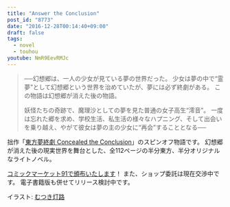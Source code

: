 ```yaml
---
title: "Answer the Conclusion"
post_id: "8773"
date: "2016-12-28T00:14:40+09:00"
draft: false
tags:
  - novel
  - touhou
youtube: NmR9EevRMJc
---
```



> ──幻想郷は、一人の少女が見ている夢の世界だった。
> 少女は夢の中で“霊夢”として幻想郷という世界を治めていたが、夢には必ず終劇がある。
> この物語は幻想郷が消えた後の物語。
>
> 妖怪たちの奇跡で、魔理沙としての夢を見た普通の女子高生“澪音”。
> 一度は忘れた郷を求め、学校生活、私生活の様々なハプニング、そして出会いを乗り越え、やがて彼女は夢の主の少女に“再会”することとなる──

拙作「[東方夢終劇 Concealed the Conclusion](https://danmaq.com/!/thC/)」のスピンオフ物語です。
幻想郷が消えた後の現実世界を舞台とした、全112ページの半分東方、半分オリジナルなライトノベル。

[コミックマーケット91で頒布いたします](https://danmaq.com/c91)！
また、ショップ委託は現在交渉中です。
電子書籍版も併せてリリース検討中です。

イラスト: [むつき灯路](http://pixiv.me/mutsuki_nozomi)
